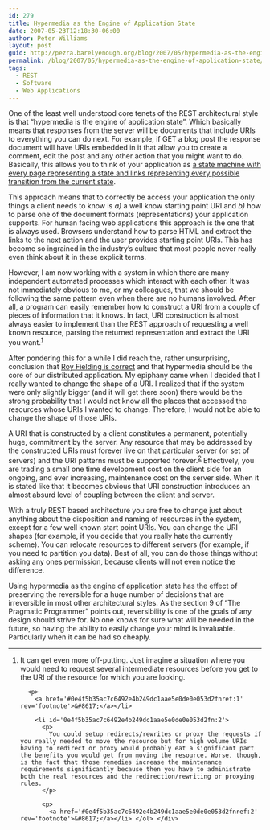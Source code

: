 ```yaml
---
id: 279
title: Hypermedia as the Engine of Application State
date: 2007-05-23T12:18:30-06:00
author: Peter Williams
layout: post
guid: http://pezra.barelyenough.org/blog/2007/05/hypermedia-as-the-engine-of-application-state/
permalink: /blog/2007/05/hypermedia-as-the-engine-of-application-state/
tags:
  - REST
  - Software
  - Web Applications
---
```

One of the least well understood core tenets of the REST architectural style is that &#8220;hypermedia is the engine of application state&#8221;. Which basically means that responses from the server will be documents that include URIs to everything you can do next. For example, if GET a blog post the response document will have URIs embedded in it that allow you to create a comment, edit the post and any other action that you might want to do. Basically, this allows you to think of your application as [a state machine with every page representing a state and links representing every possible transition from the current state](http://pluralsight.com/blogs/tewald/archive/2007/04/26/46984.aspx).

This approach means that to correctly be access your application the only things a client needs to know is _a)_ a well know starting point URI and _b)_ how to parse one of the document formats (representations) your application supports. For human facing web applications this approach is the one that is always used. Browsers understand how to parse HTML and extract the links to the next action and the user provides starting point URIs. This has become so ingrained in the industry&#8217;s culture that most people never really even think about it in these explicit terms.

However, I am now working with a system in which there are many independent automated processes which interact with each other. It was not immediately obvious to me, or my colleagues, that we should be following the same pattern even when there are no humans involved. After all, a program can easily remember how to construct a URI from a couple of pieces of information that it knows. In fact, URI construction is almost always easier to implement than the REST approach of requesting a well known resource, parsing the returned representation and extract the URI you want.<sup id='0e4f5b35ac7c6492e4b249dc1aae5e0de0e053d2fnref:1'><a href='#0e4f5b35ac7c6492e4b249dc1aae5e0de0e053d2fn:1' rel='footnote'>1</a></sup>

After pondering this for a while I did reach the, rather unsurprising, conclusion that [Roy Fielding is correct](http://www.ics.uci.edu/~fielding/pubs/dissertation/rest_arch_style.htm) and that hypermedia should be the core of our distributed application. My epiphany came when I decided that I really wanted to change the shape of a URI. I realized that if the system were only slightly bigger (and it will get there soon) there would be the strong probability that I would not know all the places that accessed the resources whose URIs I wanted to change. Therefore, I would not be able to change the shape of those URIs.

A URI that is constructed by a client constitutes a permanent, potentially huge, commitment by the server. Any resource that may be addressed by the constructed URIs must forever live on that particular server (or set of servers) and the URI patterns must be supported forever.<sup id='0e4f5b35ac7c6492e4b249dc1aae5e0de0e053d2fnref:2'><a href='#0e4f5b35ac7c6492e4b249dc1aae5e0de0e053d2fn:2' rel='footnote'>2</a></sup> Effectively, you are trading a small one time development cost on the client side for an ongoing, and ever increasing, maintenance cost on the server side. When it is stated like that it becomes obvious that URI construction introduces an almost absurd level of coupling between the client and server.

With a truly REST based architecture you are free to change just about anything about the disposition and naming of resources in the system, except for a few well known start point URIs. You can change the URI shapes (for example, if you decide that you really hate the currently scheme). You can relocate resources to different servers (for example, if you need to partition you data). Best of all, you can do those things without asking any ones permission, because clients will not even notice the difference.

Using hypermedia as the engine of application state has the effect of preserving the reversible for a huge number of decisions that are irreversible in most other architectural styles. As the section 9 of &#8220;The Pragmatic Programmer&#8221; points out, reversibility is one of the goals of any design should strive for. No one knows for sure what will be needed in the future, so having the ability to easily change your mind is invaluable. Particularly when it can be had so cheaply.

<div class='footnotes'>
  <hr />
  
  <ol>
    <li id='0e4f5b35ac7c6492e4b249dc1aae5e0de0e053d2fn:1'>
      <p>
        It can get even more off-putting. Just imagine a situation where you would need to request several intermediate resources before you get to the URI of the resource for which you are looking.
      </p>
      
      <p>
        <a href='#0e4f5b35ac7c6492e4b249dc1aae5e0de0e053d2fnref:1' rev='footnote'>&#8617;</a></li> 
        
        <li id='0e4f5b35ac7c6492e4b249dc1aae5e0de0e053d2fn:2'>
          <p>
            You could setup redirects/rewrites or proxy the requests if you really needed to move the resource but for high volume URIs having to redirect or proxy would probably eat a significant part the benefits you would get from moving the resource. Worse, though, is the fact that those remedies increase the maintenance requirements significantly because then you have to administrate both the real resources and the redirection/rewriting or proxying rules.
          </p>
          
          <p>
            <a href='#0e4f5b35ac7c6492e4b249dc1aae5e0de0e053d2fnref:2' rev='footnote'>&#8617;</a></li> </ol> </div>